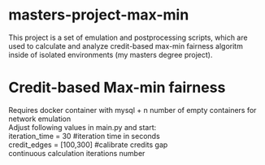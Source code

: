 # masters-project-max-min
This project is a set of emulation and postprocessing scripts, which are used to calculate and analyze credit-based max-min fairness algoritm inside of isolated environments (my masters degree project).
# Credit-based Max-min fairness
Requires docker container with mysql + n number of empty containers for network emulation\
Adjust following values in main.py and start:\
iteration_time = 30 #iteration time in seconds\
credit_edges = [100,300] #calibrate credits gap\
continuous calculation iterations number

